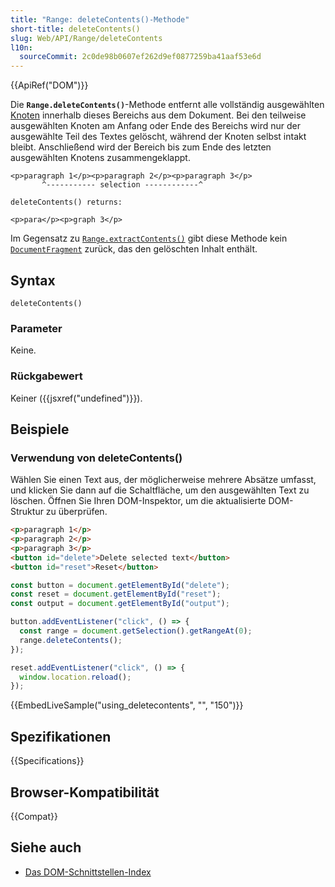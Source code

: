 ```yaml
---
title: "Range: deleteContents()-Methode"
short-title: deleteContents()
slug: Web/API/Range/deleteContents
l10n:
  sourceCommit: 2c0de98b0607ef262d9ef0877259ba41aaf53e6d
---
```


{{ApiRef("DOM")}}

Die **`Range.deleteContents()`**-Methode entfernt alle vollständig ausgewählten [Knoten](/de/docs/Web/API/Node) innerhalb dieses Bereichs aus dem Dokument. Bei den teilweise ausgewählten Knoten am Anfang oder Ende des Bereichs wird nur der ausgewählte Teil des Textes gelöscht, während der Knoten selbst intakt bleibt. Anschließend wird der Bereich bis zum Ende des letzten ausgewählten Knotens zusammengeklappt.

```plain
<p>paragraph 1</p><p>paragraph 2</p><p>paragraph 3</p>
       ^----------- selection ------------^

deleteContents() returns:

<p>para</p><p>graph 3</p>
```

Im Gegensatz zu [`Range.extractContents()`](/de/docs/Web/API/Range/extractContents) gibt diese Methode kein [`DocumentFragment`](/de/docs/Web/API/DocumentFragment) zurück, das den gelöschten Inhalt enthält.

## Syntax

```js-nolint
deleteContents()
```

### Parameter

Keine.

### Rückgabewert

Keiner ({{jsxref("undefined")}}).

## Beispiele

### Verwendung von deleteContents()

Wählen Sie einen Text aus, der möglicherweise mehrere Absätze umfasst, und klicken Sie dann auf die Schaltfläche, um den ausgewählten Text zu löschen. Öffnen Sie Ihren DOM-Inspektor, um die aktualisierte DOM-Struktur zu überprüfen.

```html
<p>paragraph 1</p>
<p>paragraph 2</p>
<p>paragraph 3</p>
<button id="delete">Delete selected text</button>
<button id="reset">Reset</button>
```

```js
const button = document.getElementById("delete");
const reset = document.getElementById("reset");
const output = document.getElementById("output");

button.addEventListener("click", () => {
  const range = document.getSelection().getRangeAt(0);
  range.deleteContents();
});

reset.addEventListener("click", () => {
  window.location.reload();
});
```

{{EmbedLiveSample("using_deletecontents", "", "150")}}

## Spezifikationen

{{Specifications}}

## Browser-Kompatibilität

{{Compat}}

## Siehe auch

- [Das DOM-Schnittstellen-Index](/de/docs/Web/API/Document_Object_Model)
